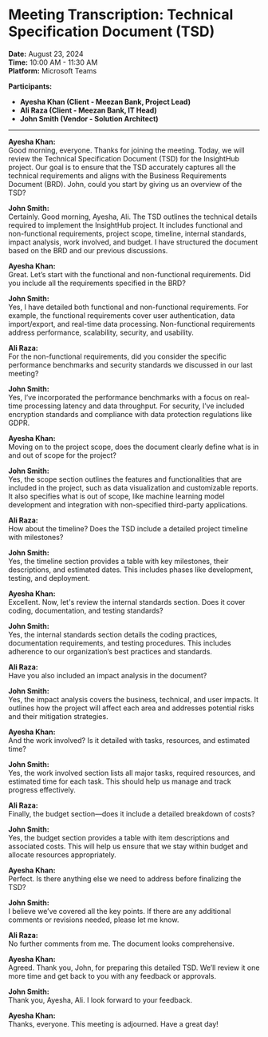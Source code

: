 # Meeting Transcription: Technical Specification Document (TSD)

**Date:** August 23, 2024  
**Time:** 10:00 AM - 11:30 AM  
**Platform:** Microsoft Teams  

**Participants:**
- **Ayesha Khan (Client - Meezan Bank, Project Lead)**
- **Ali Raza (Client - Meezan Bank, IT Head)**
- **John Smith (Vendor - Solution Architect)**

---

**Ayesha Khan:**  
Good morning, everyone. Thanks for joining the meeting. Today, we will review the Technical Specification Document (TSD) for the InsightHub project. Our goal is to ensure that the TSD accurately captures all the technical requirements and aligns with the Business Requirements Document (BRD). John, could you start by giving us an overview of the TSD?

**John Smith:**  
Certainly. Good morning, Ayesha, Ali. The TSD outlines the technical details required to implement the InsightHub project. It includes functional and non-functional requirements, project scope, timeline, internal standards, impact analysis, work involved, and budget. I have structured the document based on the BRD and our previous discussions. 

**Ayesha Khan:**  
Great. Let’s start with the functional and non-functional requirements. Did you include all the requirements specified in the BRD?

**John Smith:**  
Yes, I have detailed both functional and non-functional requirements. For example, the functional requirements cover user authentication, data import/export, and real-time data processing. Non-functional requirements address performance, scalability, security, and usability.

**Ali Raza:**  
For the non-functional requirements, did you consider the specific performance benchmarks and security standards we discussed in our last meeting?

**John Smith:**  
Yes, I’ve incorporated the performance benchmarks with a focus on real-time processing latency and data throughput. For security, I’ve included encryption standards and compliance with data protection regulations like GDPR.

**Ayesha Khan:**  
Moving on to the project scope, does the document clearly define what is in and out of scope for the project?

**John Smith:**  
Yes, the scope section outlines the features and functionalities that are included in the project, such as data visualization and customizable reports. It also specifies what is out of scope, like machine learning model development and integration with non-specified third-party applications.

**Ali Raza:**  
How about the timeline? Does the TSD include a detailed project timeline with milestones?

**John Smith:**  
Yes, the timeline section provides a table with key milestones, their descriptions, and estimated dates. This includes phases like development, testing, and deployment.

**Ayesha Khan:**  
Excellent. Now, let's review the internal standards section. Does it cover coding, documentation, and testing standards?

**John Smith:**  
Yes, the internal standards section details the coding practices, documentation requirements, and testing procedures. This includes adherence to our organization’s best practices and standards.

**Ali Raza:**  
Have you also included an impact analysis in the document?

**John Smith:**  
Yes, the impact analysis covers the business, technical, and user impacts. It outlines how the project will affect each area and addresses potential risks and their mitigation strategies.

**Ayesha Khan:**  
And the work involved? Is it detailed with tasks, resources, and estimated time?

**John Smith:**  
Yes, the work involved section lists all major tasks, required resources, and estimated time for each task. This should help us manage and track progress effectively.

**Ali Raza:**  
Finally, the budget section—does it include a detailed breakdown of costs?

**John Smith:**  
Yes, the budget section provides a table with item descriptions and associated costs. This will help us ensure that we stay within budget and allocate resources appropriately.

**Ayesha Khan:**  
Perfect. Is there anything else we need to address before finalizing the TSD?

**John Smith:**  
I believe we’ve covered all the key points. If there are any additional comments or revisions needed, please let me know.

**Ali Raza:**  
No further comments from me. The document looks comprehensive.

**Ayesha Khan:**  
Agreed. Thank you, John, for preparing this detailed TSD. We’ll review it one more time and get back to you with any feedback or approvals.

**John Smith:**  
Thank you, Ayesha, Ali. I look forward to your feedback.

**Ayesha Khan:**  
Thanks, everyone. This meeting is adjourned. Have a great day!

